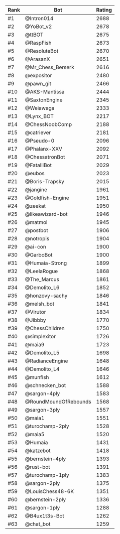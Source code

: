 Rank|Bot|Rating
---|---|---
#1|@Intron014|2688
#2|@YoBot_v2|2678
#3|@ttBOT|2675
#4|@RaspFish|2673
#5|@ResoluteBot|2670
#6|@ArasanX|2651
#7|@Mr_Chess_Berserk|2616
#8|@expositor|2480
#9|@pawn_git|2466
#10|@AKS-Mantissa|2444
#11|@SaxtonEngine|2345
#12|@Weiawaga|2333
#13|@Lynx_BOT|2217
#14|@ChessNoobComp|2188
#15|@catriever|2181
#16|@Pseudo-0|2096
#17|@Phalanx-XXV|2092
#18|@ChessatronBot|2071
#19|@FataliiBot|2029
#20|@eubos|2023
#21|@Boris-Trapsky|2015
#22|@jangine|1961
#23|@Goldfish-Engine|1951
#24|@zeekat|1950
#25|@likeawizard-bot|1946
#26|@matmoi|1945
#27|@postbot|1906
#28|@notropis|1904
#29|@ai-con|1900
#30|@GarboBot|1900
#31|@Humaia-Strong|1899
#32|@LeelaRogue|1868
#33|@The_Marcus|1861
#34|@Demolito_L6|1852
#35|@honzovy-sachy|1846
#36|@melsh_bot|1841
#37|@Virutor|1834
#38|@Jibbby|1770
#39|@ChessChildren|1750
#40|@simplexitor|1726
#41|@maia9|1723
#42|@Demolito_L5|1698
#43|@RadianceEngine|1648
#44|@Demolito_L4|1646
#45|@munfish|1612
#46|@schnecken_bot|1588
#47|@sargon-4ply|1583
#48|@RoundMoundOfRebounds|1568
#49|@sargon-3ply|1557
#50|@maia1|1551
#51|@turochamp-2ply|1528
#52|@maia5|1520
#53|@Humaia|1431
#54|@katzebot|1418
#55|@bernstein-4ply|1393
#56|@rust-bot|1391
#57|@turochamp-1ply|1383
#58|@sargon-2ply|1375
#59|@LouisChess48-6K|1351
#60|@bernstein-2ply|1336
#61|@sargon-1ply|1288
#62|@B4ux1t3s-Bot|1262
#63|@chat_bot|1259
